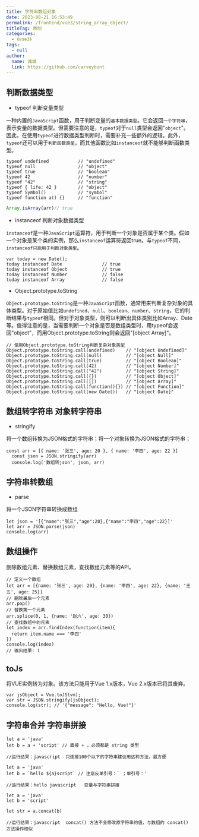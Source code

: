 ```yaml
---
title: 字符串数组对象
date: 2023-08-21 16:53:49
permalink: /frontend/vue3/string_array_object/
titleTag: 原创
categories: 
  - 《vue3》
tags: 
  - null
author: 
  name: 诚城
  link: https://github.com/carveybunt
---
```


## 判断数据类型

- typeof 判断变量类型

一种内置的`JavaScript`函数，用于判断变量的`基本数据类型`。它会返回`一个字符串`，表示变量的数据类型。但需要注意的是，`typeof`对于`null`类型会返回"`object`"。因此，在使用`typeof`进行数据类型判断时，需要补充一些额外的逻辑。此外，`typeof`还可以用于`判断函数类型`，而其他函数比如`instanceof`就不能够判断函数类型。

```vue
typeof undefined           // "undefined"
typeof null                // "object"
typeof true                // "boolean"
typeof 42                  // "number"
typeof "42"                // "string"
typeof { life: 42 }        // "object"
typeof Symbol()            // "symbol"
typeof function a() {}     // "function"
```

```js
Array.isArray(arr)// true
```

- instanceof 判断对象数据类型

`instanceof`是一种`JavaScript`运算符，用于判断一个对象是否属于某个类。假如一个对象是某个类的实例，那么`instanceof`运算符返回true。与`typeof`不同，`instanceof只能用于判断对象类型`。

```vue
var today = new Date();
today instanceof Date               // true
today instanceof Object             // true
today instanceof Number             // false
today instanceof Array              // false
```

- Object.prototype.toString

`Object.prototype.toString`是一种`JavaScript`函数，通常用来判断复杂对象的具体类型。对于原始值比如`undefined`、`null`、`boolean`、`number`、`string`，它的判断结果与`typeof`相同。但对于对象类型，则可以判断出具体类别比如Array、Date等。值得注意的是，当需要判断一个对象是否是数组类型时，用typeof会返回"object"，而用Object.prototype.toString则会返回"[object Array]"。

```vue
// 使用Object.prototype.toString判断复杂对象类型
Object.prototype.toString.call(undefined)    // "[object Undefined]"
Object.prototype.toString.call(null)         // "[object Null]"
Object.prototype.toString.call(true)         // "[object Boolean]"
Object.prototype.toString.call(42)           // "[object Number]"
Object.prototype.toString.call("42")         // "[object String]"
Object.prototype.toString.call({})           // "[object Object]"
Object.prototype.toString.call([])           // "[object Array]"
Object.prototype.toString.call(function(){}) // "[object Function]"
Object.prototype.toString.call(new Date())   // "[object Date]"
```

## 数组转字符串 对象转字符串

- stringify

将一个数组转换为JSON格式的字符串；将一个对象转换为JSON格式的字符串；

```vue
const arr = [{ name: '张三', age: 20 }, { name: '李四', age: 22 }]
  const json = JSON.stringify(arr)
  console.log('数组转json', json, arr)
```

## 字符串转数组

- parse

将一个JSON字符串转换成数组

```vue
let json = '[{"name":"张三","age":20},{"name":"李四","age":22}]'
let arr = JSON.parse(json)
console.log(arr)
```

## 数组操作

删除数组元素、替换数组元素，查找数组元素等的API。

```vue
// 定义一个数组
let arr = [{name: '张三', age: 20}, {name: '李四', age: 22}, {name: '王五', age: 25}]
// 删除最后一个元素
arr.pop()
// 替换第一个元素
arr.splice(0, 1, {name: '赵六', age: 30})
// 查找数组中的元素
let index = arr.findIndex(function(item){
  return item.name === '李四'
})
console.log(index)
// 输出结果: 1
```

## toJs

将VUE实例转为对象。该方法只能用于Vue 1.x版本，Vue 2.x版本已将其废弃。

```vue
var jsObject = Vue.toJS(vm);
var str = JSON.stringify(jsObject);
console.log(str); // '{"message": "Hello, Vue!"}'
```

## 字符串合并 字符串拼接

```vue
let a = 'java'
let b = a + 'script' // 直接 + ，必须都是 string 类型
  
//运行结果：javascript  只连接100个以下的字符串建议用这种方法，最方便

let a = 'java'
let b = `hello ${a}script` // 注意反单引号：` ；单引号：' 
  
//运行结果：hello javascript   变量与字符串拼接

let a = 'java'
let b = 'script'
  
let str = a.concat(b) 
  
//运行结果：javascript  concat() 方法不会修改原字符串的值，与数组的 concat() 方法操作相似
```
